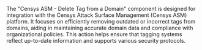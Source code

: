 The "Censys ASM - Delete Tag from a Domain" component is designed for integration with the Censys Attack Surface Management (Censys ASM) platform. It focuses on efficiently removing outdated or incorrect tags from domains, aiding in maintaining accurate domain data and compliance with organizational policies. This action helps ensure that tagging systems reflect up-to-date information and supports various security protocols.
